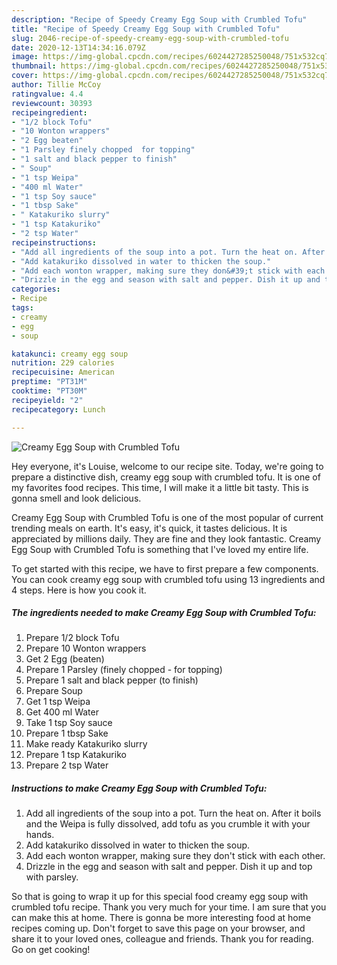 ```yaml
---
description: "Recipe of Speedy Creamy Egg Soup with Crumbled Tofu"
title: "Recipe of Speedy Creamy Egg Soup with Crumbled Tofu"
slug: 2046-recipe-of-speedy-creamy-egg-soup-with-crumbled-tofu
date: 2020-12-13T14:34:16.079Z
image: https://img-global.cpcdn.com/recipes/6024427285250048/751x532cq70/creamy-egg-soup-with-crumbled-tofu-recipe-main-photo.jpg
thumbnail: https://img-global.cpcdn.com/recipes/6024427285250048/751x532cq70/creamy-egg-soup-with-crumbled-tofu-recipe-main-photo.jpg
cover: https://img-global.cpcdn.com/recipes/6024427285250048/751x532cq70/creamy-egg-soup-with-crumbled-tofu-recipe-main-photo.jpg
author: Tillie McCoy
ratingvalue: 4.4
reviewcount: 30393
recipeingredient:
- "1/2 block Tofu"
- "10 Wonton wrappers"
- "2 Egg beaten"
- "1 Parsley finely chopped  for topping"
- "1 salt and black pepper to finish"
- " Soup"
- "1 tsp Weipa"
- "400 ml Water"
- "1 tsp Soy sauce"
- "1 tbsp Sake"
- " Katakuriko slurry"
- "1 tsp Katakuriko"
- "2 tsp Water"
recipeinstructions:
- "Add all ingredients of the soup into a pot. Turn the heat on. After it boils and the Weipa is fully dissolved, add tofu as you crumble it with your hands."
- "Add katakuriko dissolved in water to thicken the soup."
- "Add each wonton wrapper, making sure they don&#39;t stick with each other."
- "Drizzle in the egg and season with salt and pepper. Dish it up and top with parsley."
categories:
- Recipe
tags:
- creamy
- egg
- soup

katakunci: creamy egg soup 
nutrition: 229 calories
recipecuisine: American
preptime: "PT31M"
cooktime: "PT30M"
recipeyield: "2"
recipecategory: Lunch

---
```



![Creamy Egg Soup with Crumbled Tofu](https://img-global.cpcdn.com/recipes/6024427285250048/751x532cq70/creamy-egg-soup-with-crumbled-tofu-recipe-main-photo.jpg)

Hey everyone, it's Louise, welcome to our recipe site. Today, we're going to prepare a distinctive dish, creamy egg soup with crumbled tofu. It is one of my favorites food recipes. This time, I will make it a little bit tasty. This is gonna smell and look delicious.



Creamy Egg Soup with Crumbled Tofu is one of the most popular of current trending meals on earth. It's easy, it's quick, it tastes delicious. It is appreciated by millions daily. They are fine and they look fantastic. Creamy Egg Soup with Crumbled Tofu is something that I've loved my entire life.


To get started with this recipe, we have to first prepare a few components. You can cook creamy egg soup with crumbled tofu using 13 ingredients and 4 steps. Here is how you cook it.

<!--inarticleads1-->

##### The ingredients needed to make Creamy Egg Soup with Crumbled Tofu:

1. Prepare 1/2 block Tofu
1. Prepare 10 Wonton wrappers
1. Get 2 Egg (beaten)
1. Prepare 1 Parsley (finely chopped - for topping)
1. Prepare 1 salt and black pepper (to finish)
1. Prepare  Soup
1. Get 1 tsp Weipa
1. Get 400 ml Water
1. Take 1 tsp Soy sauce
1. Prepare 1 tbsp Sake
1. Make ready  Katakuriko slurry
1. Prepare 1 tsp Katakuriko
1. Prepare 2 tsp Water




<!--inarticleads2-->

##### Instructions to make Creamy Egg Soup with Crumbled Tofu:

1. Add all ingredients of the soup into a pot. Turn the heat on. After it boils and the Weipa is fully dissolved, add tofu as you crumble it with your hands.
1. Add katakuriko dissolved in water to thicken the soup.
1. Add each wonton wrapper, making sure they don&#39;t stick with each other.
1. Drizzle in the egg and season with salt and pepper. Dish it up and top with parsley.




So that is going to wrap it up for this special food creamy egg soup with crumbled tofu recipe. Thank you very much for your time. I am sure that you can make this at home. There is gonna be more interesting food at home recipes coming up. Don't forget to save this page on your browser, and share it to your loved ones, colleague and friends. Thank you for reading. Go on get cooking!
